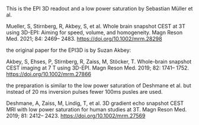 This is the EPI 3D readout and a low power saturation by Sebastian Müller et al.

 Mueller, S, Stirnberg, R, Akbey, S, et al. Whole brain snapshot CEST at 3T using 3D-EPI: Aiming for speed, volume, and homogeneity. Magn Reson Med. 2021; 84: 2469– 2483. https://doi.org/10.1002/mrm.28298 



the original paper for the EPI3D is by Suzan Akbey:

 Akbey, S, Ehses, P, Stirnberg, R, Zaiss, M, Stöcker, T. Whole-brain snapshot CEST imaging at 7 T using 3D-EPI. Magn Reson Med. 2019; 82: 1741– 1752. https://doi.org/10.1002/mrm.27866 


the preparation is similar to the low power saturation of Deshmane et al. but instead of 20 ms inversion pulses fewer 100ms pusles are used.

Deshmane, A, Zaiss, M, Lindig, T, et al. 3D gradient echo snapshot CEST MRI with low power saturation for human studies at 3T. Magn Reson Med. 2019; 81: 2412– 2423. https://doi.org/10.1002/mrm.27569 